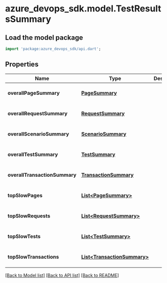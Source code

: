 # azure_devops_sdk.model.TestResultsSummary

## Load the model package
```dart
import 'package:azure_devops_sdk/api.dart';
```

## Properties
Name | Type | Description | Notes
------------ | ------------- | ------------- | -------------
**overallPageSummary** | [**PageSummary**](PageSummary.md) |  | [optional] [default to null]
**overallRequestSummary** | [**RequestSummary**](RequestSummary.md) |  | [optional] [default to null]
**overallScenarioSummary** | [**ScenarioSummary**](ScenarioSummary.md) |  | [optional] [default to null]
**overallTestSummary** | [**TestSummary**](TestSummary.md) |  | [optional] [default to null]
**overallTransactionSummary** | [**TransactionSummary**](TransactionSummary.md) |  | [optional] [default to null]
**topSlowPages** | [**List&lt;PageSummary&gt;**](PageSummary.md) |  | [optional] [default to []]
**topSlowRequests** | [**List&lt;RequestSummary&gt;**](RequestSummary.md) |  | [optional] [default to []]
**topSlowTests** | [**List&lt;TestSummary&gt;**](TestSummary.md) |  | [optional] [default to []]
**topSlowTransactions** | [**List&lt;TransactionSummary&gt;**](TransactionSummary.md) |  | [optional] [default to []]

[[Back to Model list]](../README.md#documentation-for-models) [[Back to API list]](../README.md#documentation-for-api-endpoints) [[Back to README]](../README.md)


